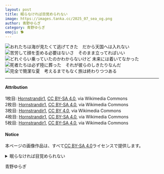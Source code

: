 ```yaml
---
layout: post
title: 眠らなければ目覚められない
image: https://images.tanka.cc/2025_07_sea_og.png
author: 青野ゆらぎ
category: 青野ゆらぎ
emoji: 🐕
---
```


<img src="https://images.tanka.cc/2025_07_sea.png" alt="おれたちは海が見たくて逃げてきた　だから天国へは入れない" class="responsive-img">
<br/>
<img src="https://images.tanka.cc/2025_07_face.png" alt="苦労して顔を歪める必要はないさ　そのまま立ってればいい" class="responsive-img">
<br/>
<img src="https://images.tanka.cc/2025_07_train.png" alt="どれぐらい乗っていたのかわからないけど 未来には着いてなかった" class="responsive-img">
<br/>
<img src="https://images.tanka.cc/2025_07_dead.png" alt="死者たちは必ず陸に葬った　それが彼らのしきたりなんだ" class="responsive-img">
<br/>
<img src="https://images.tanka.cc/2025_07_summer.png" alt="完全で簡潔な夏　考えるまでもなく旅は終わりつつある" class="responsive-img">
<br/>

---

#### Attribution

1枚目: <a href="https://commons.wikimedia.org/wiki/File:Vatnsskar%C3%B0,_Iceland_2019_-02.jpg">Hornstrandir1</a>, <a href="https://creativecommons.org/licenses/by-sa/4.0">CC BY-SA 4.0</a>, via Wikimedia Commons  
2枚目: <a href="https://commons.wikimedia.org/wiki/File:%C3%9Eingeyri,_Iceland,_Aug._2022_06.jpg">Hornstrandir1</a>, <a href="https://creativecommons.org/licenses/by-sa/4.0">CC BY-SA 4.0</a>, via Wikimedia Commons  
3枚目: <a href="https://commons.wikimedia.org/wiki/File:Sn%C3%A6fellsnes_Aug_18-04.jpg">Hornstrandir1</a>, <a href="https://creativecommons.org/licenses/by/4.0">CC BY 4.0</a>, via Wikimedia Commons  
4枚目: <a href="https://commons.wikimedia.org/wiki/File:%C3%8Dsafjar%C3%B0ardj%C3%BAp_by_ship_07.jpg">Hornstrandir1</a>, <a href="https://creativecommons.org/licenses/by-sa/4.0">CC BY-SA 4.0</a>, via Wikimedia Commons  
5枚目: <a href="https://commons.wikimedia.org/wiki/File:Scandinavia_in_June_2019_13.jpg">Hornstrandir1</a>, <a href="https://creativecommons.org/licenses/by-sa/4.0">CC BY-SA 4.0</a>, via Wikimedia Commons

#### Notice
本ページの画像作品は、すべて[CC BY-SA 4.0](https://creativecommons.org/licenses/by-sa/4.0/deed.ja)ライセンスで提供します。

<details><summary>眠らなければ目覚められない</summary>
おれたちは海が見たくて逃げてきた　だから天国へは入れない<br/>
苦労して顔を歪める必要はないさ　そのまま立ってればいい<br/>
どれぐらい乗っていたのかわからないけど　未来には着いてなかった<br/>
死者たちは必ず陸に葬った　それが彼らのしきたりなんだ<br/>
完全で簡潔な夏　考えるまでもなく旅は終わりつつある<br/>
<br/>

</details>

青野ゆらぎ
